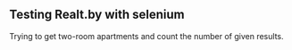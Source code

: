 ## Testing Realt.by with selenium
Trying to get two-room apartments and count the number of given results.
